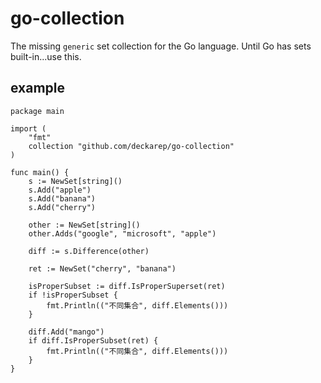 # go-collection
The missing `generic` set collection for the Go language.  Until Go has sets built-in...use this.

## example
```golang
package main

import (
    "fmt"
    collection "github.com/deckarep/go-collection"
)

func main() {
    s := NewSet[string]()
	s.Add("apple")
	s.Add("banana")
	s.Add("cherry")

	other := NewSet[string]()
	other.Adds("google", "microsoft", "apple")

	diff := s.Difference(other)

	ret := NewSet("cherry", "banana")

	isProperSubset := diff.IsProperSuperset(ret)
	if !isProperSubset {
        fmt.Println(("不同集合", diff.Elements()))
	}

	diff.Add("mango")
	if diff.IsProperSubset(ret) {
        fmt.Println(("不同集合", diff.Elements()))
	}
}
```